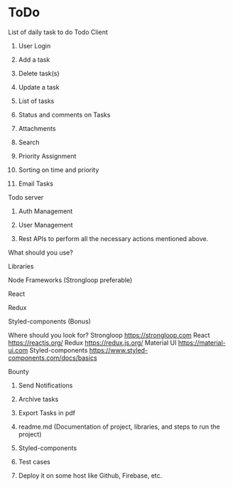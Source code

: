 # ToDo
List of daily task to do 
Todo Client
1.    User Login

2.    Add a task

3.    Delete task(s)

4.    Update a task

5.    List of tasks

6.    Status and comments on Tasks

7.    Attachments

8.    Search

9.    Priority Assignment

10.  Sorting on time and priority

11.  Email Tasks

 

Todo server
1.    Auth Management

2.    User Management

3.    Rest APIs to perform all the necessary actions mentioned above.

 

What should you use?

Libraries

Node Frameworks (Strongloop preferable)

React

Redux

Styled-components (Bonus)

 

Where should you look for?
Strongloop https://strongloop.com
React https://reactjs.org/
Redux https://redux.js.org/
Material UI https://material-ui.com
Styled-components https://www.styled-components.com/docs/basics

 

Bounty
1.    Send Notifications

2.    Archive tasks

3.    Export Tasks in pdf

4.    readme.md (Documentation of project, libraries, and steps to run the project)

5.    Styled-components

6.    Test cases

7.    Deploy it on some host like Github, Firebase, etc.
